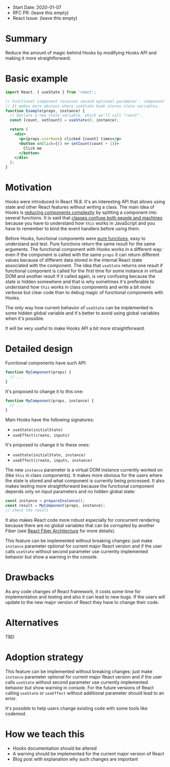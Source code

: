 - Start Date: 2020-01-07
- RFC PR: (leave this empty)
- React Issue: (leave this empty)

# Summary

Reduce the amount of magic behind Hooks by modifying Hooks API and making it
more straightforward.

# Basic example

```jsx
import React, { useState } from 'react';

// Functional component receives second optional parameter - component instance.
// It makes more obvious where useState hook stores state variables.
function Example(props, instance) {
  // Declare a new state variable, which we'll call "count".
  const [count, setCount] = useState(0, instance);

  return (
    <div>
      <p>{props.userName} clicked {count} times</p>
      <button onClick={() => setCount(count + 1)}>
        Click me
      </button>
    </div>
  );
}
```

# Motivation

Hooks were introduced in React 16.8. It's an interesting API that allows using
state and other React features without writing a class. The main idea of Hooks
is
[reducing components complexity](https://reactjs.org/docs/hooks-intro.html#complex-components-become-hard-to-understand)
by splitting a component into several functions. It is said that
[classes confuse both people and machines](https://reactjs.org/docs/hooks-intro.html#classes-confuse-both-people-and-machines)
because you have to understand how `this` works in JavaScript and you have to
remember to bind the event handlers before using them.

Before Hooks, functional components were
[pure functions](https://en.wikipedia.org/wiki/Pure_function), easy to
understand and test. Pure functions return the same result for the same
arguments. The functional component with Hooks works in a different way: even if
the component is called with the same `props` it can return different values
because of different data stored in the internal React state associated with the
component.  The idea that `useState` returns one result if functional component
is called for the first time for some instance in virtual DOM and another
result if it called again, is very confusing because the state is hidden
somewhere and that is why sometimes it's preferable to understand how `this`
works in class components and write a bit more verbose but clear code than to
debug magic of functional components with Hooks.

The only way how current behavior of `useState` can be implemented is some
hidden global variable and it's better to avoid using global variables when it's
possible.

It will be very useful to make Hooks API a bit more straightforward.

# Detailed design

Functional components have such API:

```jsx
function MyComponent(props) {
  // ...
}
```

It's proposed to change it to this one:


```jsx
function MyComponent(props, instance) {
  // ...
}
```

Main Hooks have the following signatures:

* `useState(initialState)`
* `useEffect(create, inputs)`

It's proposed to change it to these ones:

* `useState(initialState, instance)`
* `useEffect(create, inputs, instance)`

The new `instance` parameter is a virtual DOM instance currently worked on (like
`this` in class components). It makes more obvious for the users where the state
is stored and what component is currently being processed. It also makes testing
more straightforward because the functional component depends only on input
parameters and no hidden global state:

```jsx
const instance = prepareInstance();
const result = MyComponent(props, instance);
// check the result
```

It also makes React code more robust especially for concurrent rendering because
there are no global variables that can be corrupted by another Fiber (see
[React Fiber Architecture](https://github.com/acdlite/react-fiber-architecture)
for more details).

This feature can be implemented without breaking changes: just make `instance`
parameter optional for current major React version and if the user calls
`useState` without second parameter use currently implemented behavior but show
a warning in the console.

# Drawbacks

As any code changes of React framework, it costs some time for implementation
and testing and also it can lead to new bugs. If the users will update to the
new major version of React they have to change their code.

# Alternatives

TBD

# Adoption strategy

This feature can be implemented without breaking changes: just make `instance`
parameter optional for current major React version and if the user calls
`useState` without second parameter use currently implemented behavior but show
warning in console. For the future versions of React calling `useState` or
`useEffect` without additional parameter should lead to an error.

It's possible to help users change existing code with some tools like codemod.

# How we teach this

* Hooks documentation should be altered
* A warning should be implemented for the current major version of React
* Blog post with explanation why such changes are important
